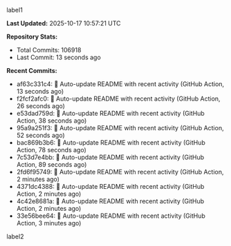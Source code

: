 
label1 
<!-- ACTIVITY_START -->
**Last Updated:** 2025-10-17 10:57:21 UTC

**Repository Stats:**
- Total Commits: 106918
- Last Commit: 13 seconds ago

**Recent Commits:**
- af63c331c4: 🤖 Auto-update README with recent activity (GitHub Action, 13 seconds ago)
- f2fcf2afc0: 🤖 Auto-update README with recent activity (GitHub Action, 26 seconds ago)
- e53dad759d: 🤖 Auto-update README with recent activity (GitHub Action, 38 seconds ago)
- 95a9a251f3: 🤖 Auto-update README with recent activity (GitHub Action, 52 seconds ago)
- bac869b3b6: 🤖 Auto-update README with recent activity (GitHub Action, 78 seconds ago)
- 7c53d7e4bb: 🤖 Auto-update README with recent activity (GitHub Action, 89 seconds ago)
- 2fd6f95749: 🤖 Auto-update README with recent activity (GitHub Action, 2 minutes ago)
- 4371dc4388: 🤖 Auto-update README with recent activity (GitHub Action, 2 minutes ago)
- 4c42e8681a: 🤖 Auto-update README with recent activity (GitHub Action, 2 minutes ago)
- 33e56bee64: 🤖 Auto-update README with recent activity (GitHub Action, 3 minutes ago)
<!-- ACTIVITY_END -->

label2
